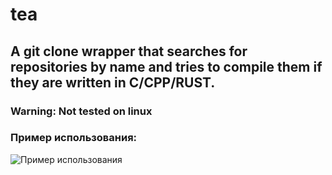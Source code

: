 # tea
## A git clone wrapper that searches for repositories by name and tries to compile them if they are written in C/CPP/RUST.

### __Warning__: Not tested on linux

### Пример использования:
![Пример использования](https://toukor.s-ul.eu/pqTQNSne)

